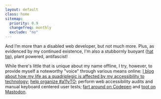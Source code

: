 ```yaml
---
layout: default
class: home
sitemap:
  priority: 0.9
  changefreq: monthly
  exclude: "no"
---
```


<p class="lede">And I’m more than a disabled web developer, but not much more. Plus, as evidenced by my continued existence, I'm also a stubbornly buoyant (<a href="https://propagandhi.com/music/at-peace">hat tip</a>), plant powered, antifascist!</p>

While there's little that is unique about my name offline, I try, however, to provide myself a noteworthy "voice" through various means online: [I blog about how my life as a quadriplegic is affected by my accessibility to technology](https://abledaccess.com); [help organize #a11yTO](http://a11yto.com); perform web accessibility audits and manual keyboard centered user tests; [fart around on Codepen](https://codepen.io/johnnydaux) and <a rel="me" href="https://mastodon.social/@johnnydaux">toot on Mastodon</a>.
